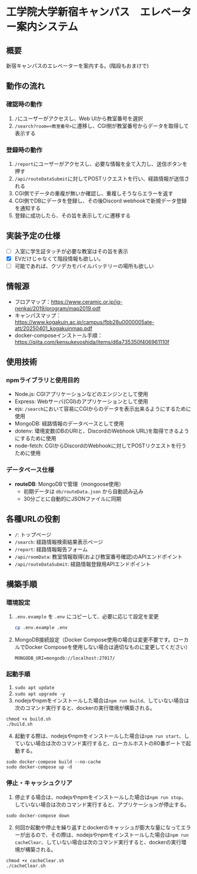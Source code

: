 # 工学院大学新宿キャンパス　エレベーター案内システム

## 概要

新宿キャンパスのエレベーターを案内する。(階段もおまけで)

## 動作の流れ

### 確認時の動作

1. `/`にユーザーがアクセスし、Web UIから教室番号を選択
2. `/search?room=<教室番号>`に遷移し、CGI側が教室番号からデータを取得して表示する

### 登録時の動作

1. `/report`にユーザーがアクセスし、必要な情報を全て入力し、送信ボタンを押す
2. `/api/routeDataSubmit`に対してPOSTリクエストを行い、経路情報が送信される
3. CGI側でデータの重複が無いか確認し、重複しそうならエラーを返す
4. CGI側でDBにデータを登録し、その後Discord webhookで新規データ登録を通知する
5. 登録に成功したら、その旨を表示して`/`に遷移する

## 実装予定の仕様

- [ ] 入室に学生証タッチが必要な教室はその旨を表示
- [x] EVだけじゃなくて階段情報も欲しい。
- [ ] 可能であれば、クソデカモバイルバッテリーの場所も欲しい

## 情報源

- フロアマップ：https://www.ceramic.or.jp/ig-nenkai/2019/program/map2019.pdf
- キャンパスマップ：https://www.kogakuin.ac.jp/campus/fbb28u0000005ate-att/20250401_kogakuinmap.pdf
- docker-composeインストール手順： https://qiita.com/kensukeyoshida/items/d6a735350f406961110f

## 使用技術

### npmライブラリと使用目的

- Node.js: CGIアプリケーションなどのエンジンとして使用
- Express: Webサーバ(CGI)のアプリケーションとして使用
- ejs: `/search`において容易にCGIからのデータを表示出来るようにするために使用
- MongoDB: 経路情報のデータベースとして使用
- dotenv: 環境変数(DBのURIと、DiscordのWebhook URL)を取得できるようにするために使用
- node-fetch: CGIからDiscordのWebhookに対してPOSTリクエストを行うために使用

### データベース仕様

- **routeDB**: MongoDBで管理（mongoose使用）
  - 初期データは `db/routeData.json` から自動読み込み
  - 30分ごとに自動的にJSONファイルに同期

## 各種URLの役割

- `/`: トップページ
- `/search`: 経路情報検索結果表示ページ
- `/report`: 経路情報報告フォーム
- `/api/roomData`: 教室情報取得(および教室番号確認)のAPIエンドポイント
- `/api/routeDataSubmit`: 経路情報登録用APIエンドポイント

## 構築手順

### 環境設定

1. `.env.example` を `.env` にコピーして、必要に応じて設定を変更
   ```bash
   cp .env.example .env
   ```

2. MongoDB接続設定（Docker Compose使用の場合は変更不要です。ローカルでDocker Composeを使用しない場合は適切なものに変更してください）
   ```
   MONGODB_URI=mongodb://localhost:27017/
   ```

### 起動手順

1. `sudo apt update`
2. `sudo apt upgrade -y`
3. nodejsやnpmをインストールした場合は`npm run build`、していない場合は次のコマンド実行すると、dockerの実行環境が構築される。
```
chmod +x build.sh
./build.sh
```
4. 起動する際は、nodejsやnpmをインストールした場合は`npm run start`、していない場合は次のコマンド実行すると、ローカルホストの80番ポートで起動する。
```
sudo docker-compose build --no-cache
sudo docker-compose up -d
```

### 停止・キャッシュクリア

1. 停止する場合は、nodejsやnpmをインストールした場合は`npm run stop`、していない場合は次のコマンド実行すると、アプリケーションが停止する。
```
sudo docker-compose down
```
2. 何回か起動や停止を繰り返すとdockerのキャッシュが膨大な量になってエラーが出るので、その際は、nodejsやnpmをインストールした場合は`npm run cacheClear`、していない場合は次のコマンド実行すると、dockerの実行環境が構築される。
```
chmod +x cacheClear.sh
./cacheClear.sh
```
